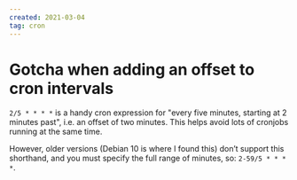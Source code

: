 ```yaml
---
created: 2021-03-04
tag: cron
---
```

# Gotcha when adding an offset to cron intervals

`2/5 * * * *` is a handy cron expression for "every five minutes, starting at 2 minutes
past", i.e. an offset of two minutes. This helps avoid lots of cronjobs running at the
same time.

However, older versions (Debian 10 is where I found this) don’t support this shorthand,
and you must specify the full range of minutes, so: `2-59/5 * * * *`.
